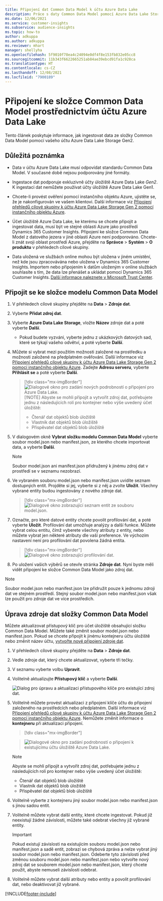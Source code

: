 ```yaml
---
title: Připojení dat Common Data Model k účtu Azure Data Lake
description: Práce s daty Common Data Model pomocí Azure Data Lake Storage.
ms.date: 12/06/2021
ms.service: customer-insights
ms.subservice: audience-insights
ms.topic: how-to
author: adkuppa
ms.author: adkuppa
ms.reviewer: mhart
manager: shellyha
ms.openlocfilehash: 5f9010f78ea4c24094e0df4f8e153fb832e05cc8
ms.sourcegitcommit: 11b343f6622665251ab84ae39ebcd91fa1c928ca
ms.translationtype: HT
ms.contentlocale: cs-CZ
ms.lasthandoff: 12/08/2021
ms.locfileid: "7900189"
---
```

# <a name="connect-to-a-common-data-model-folder-using-an-azure-data-lake-account"></a>Připojení ke složce Common Data Model prostřednictvím účtu Azure Data Lake

Tento článek poskytuje informace, jak ingestovat data ze složky Common Data Model pomocí vašeho účtu Azure Data Lake Storage Gen2.

## <a name="important-considerations"></a>Důležitá poznámka

- Data v účtu Azure Data Lake musí odpovídat standardu Common Data Model. V současné době nejsou podporovány jiné formáty.

- Ingestace dat podporuje exkluzivně účty úložiště Azure Data Lake *Gen2*. K ingestaci dat nemůžete používat účty úložiště Azure Data Lake Gen1.

- Chcete-li provést ověření pomocí instančního objektu Azure, ujistěte se, že je nakonfigurován ve vašem klientovi. Další informace viz [Připojení přehledů cílové skupiny k účtu Azure Data Lake Storage Gen 2 pomocí instančního objektu Azure](connect-service-principal.md).

- Účet úložiště Azure Data Lake, ke kterému se chcete připojit a ingestovat data, musí být ve stejné oblasti Azure jako prostředí Dynamics 365 Customer Insights. Připojení ke složce Common Data Model z datového jezera v jiné oblasti Azure není podporováno. Chcete-li znát svoji oblast prostředí Azure, přejděte na **Správce** > **Systém** > **O produktu** v přehledech cílové skupiny.

- Data uložená ve službách online mohou být uložena v jiném umístění, než kde jsou zpracovávána nebo uložena v Dynamics 365 Customer Insights. Importem nebo připojením k datům uloženým v online službách souhlasíte s tím, že data lze přenášet a ukládat pomocí Dynamics 365 Customer Insights. [Další informace naleznete v Microsoft Trust Center](https://www.microsoft.com/trust-center).

## <a name="connect-to-a-common-data-model-folder"></a>Připojit se ke složce modelu Common Data Model

1. V přehledech cílové skupiny přejděte na **Data** > **Zdroje dat**.

1. Vyberte **Přidat zdroj dat**.

1. Vyberte **Azure Data Lake Storage**, vložte **Název** zdroje dat a poté vyberte **Další**.

   - Pokud budete vyzváni, vyberte jednu z ukázkových datových sad, které se týkají vašeho odvětví, a poté vyberte **Další**. 

1. Můžete si vybrat mezi použitím možnosti založené na prostředku a možnosti založené na předplatném ověřování. Další informace viz [Připojení přehledů cílové skupiny k účtu Azure Data Lake Storage Gen 2 pomocí instančního objektu Azure](connect-service-principal.md). Zadejte **Adresu serveru**, vyberte **Přihlásit se** a poté vyberte **Další**.
   > [!div class="mx-imgBorder"]
   > ![Dialogové okno pro zadání nových podrobností o připojení pro Azure Data Lake.](media/enter-new-storage-details.png)
   > [!NOTE]
   > Abyste se mohli připojit a vytvořit zdroj dat, potřebujete jednu z následujících rolí pro kontejner nebo výše uvedený účet úložiště:
   >  - Čtenář dat objektů blob úložiště
   >  - Vlastník dat objektů blob úložiště
   >  - Přispěvatel dat objektů blob úložiště

1. V dialogovém okně **Vybrat složku modelu Common Data Model** vyberte soubor model.json nebo manifest.json, ze kterého chcete importovat data, a vyberte **Další**.
   > [!NOTE]
   > Soubor model.json ani manifest.json přidružený k jinému zdroj dat v prostředí se v seznamu nezobrazí.

1. Ve vybraném souboru model.json nebo manifest.json uvidíte seznam dostupných entit. Projděte si jej, vyberte si z něj a zvolte **Uložit**. Všechny vybrané entity budou ingestovány z nového zdroje dat.
   > [!div class="mx-imgBorder"]
   > ![Dialogové okno zobrazující seznam entit ze souboru model.json.](media/review-entities.png)

8. Označte, pro které datové entity chcete povolit profilování dat, a poté vyberte **Uložit**. Profilování dat umožňuje analýzy a další funkce. Můžete vybrat celou entitu, čímž vyberete všechny atributy z entity, nebo můžete vybrat jen některé atributy dle vaší preference. Ve výchozím nastavení není pro profilování dat povolena žádná entita.
   > [!div class="mx-imgBorder"]
   > ![Dialogové okno zobrazující profilování dat.](media/dataprofiling-entities.png)

9. Po uložení vašich výběrů se otevře stránka **Zdroje dat**. Nyní byste měli vidět připojení ke složce Common Data Model jako zdroj dat.

> [!NOTE]
> Soubor model.json nebo manifest.json lze přidružit pouze k jednomu zdroji dat ve stejném prostředí. Stejný soubor model.json nebo manifest.json však lze použít pro zdroje dat ve více prostředích.

## <a name="edit-a-common-data-model-folder-data-source"></a>Úprava zdroje dat složky Common Data Model

Můžete aktualizovat přístupový klíč pro účet úložiště obsahující složku Common Data Model. Můžete také změnit soubor model.json nebo manifest.json. Pokud se chcete připojit k jinému kontejneru účtu úložiště nebo změnit název účtu, [vytvořte nové připojení zdroje dat](#connect-to-a-common-data-model-folder).

1. V přehledech cílové skupiny přejděte na **Data** > **Zdroje dat**.

2. Vedle zdroje dat, který chcete aktualizovat, vyberte tři tečky.

3. V seznamu vyberte volbu **Upravit**.

4. Volitelně aktualizujte **Přístupový klíč** a vyberte **Další**.

   ![Dialog pro úpravu a aktualizaci přístupového klíče pro existující zdroj dat.](media/edit-access-key.png)

5. Volitelně můžete provést aktualizaci z připojení klíče účtu do připojení založeného na prostředcích nebo předplatném. Další informace viz [Připojení přehledů cílové skupiny k účtu Azure Data Lake Storage Gen 2 pomocí instančního objektu Azure](connect-service-principal.md). Nemůžete změnit informace o **kontejneru** při aktualizaci připojení.
   > [!div class="mx-imgBorder"]

   > ![Dialogové okno pro zadání podrobností o připojení k existujícímu účtu úložiště Azure Data Lake.](media/enter-existing-storage-details.png)

   > [!NOTE]
   > Abyste se mohli připojit a vytvořit zdroj dat, potřebujete jednu z následujících rolí pro kontejner nebo výše uvedený účet úložiště:
   >  - Čtenář dat objektů blob úložiště
   >  - Vlastník dat objektů blob úložiště
   >  - Přispěvatel dat objektů blob úložiště


6. Volitelně vyberte z kontejneru jiný soubor model.json nebo manifest.json s jinou sadou entit.

7. Volitelně můžete vybrat další entity, které chcete ingestovat. Pokud již neexistují žádné závislosti, můžete také odebrat všechny již vybrané entity.

   > [!IMPORTANT]
   > Pokud existují závislosti na existujícím souboru model.json nebo manifest.json a sadě entit, zobrazí se chybová zpráva a nelze vybrat jiný soubor model.json nebo manifest.json. Odeberte tyto závislosti před změnou souboru model.json nebo manifest.json nebo vytvořte nový zdroj dat se souborem model.json nebo manifest.json, který chcete použít, abyste nemuseli závislosti odebrat.

8. Volitelně můžete vybrat další atributy nebo entity a povolit profilování dat, nebo deaktivovat již vybrané.   


[!INCLUDE[footer-include](../includes/footer-banner.md)]

